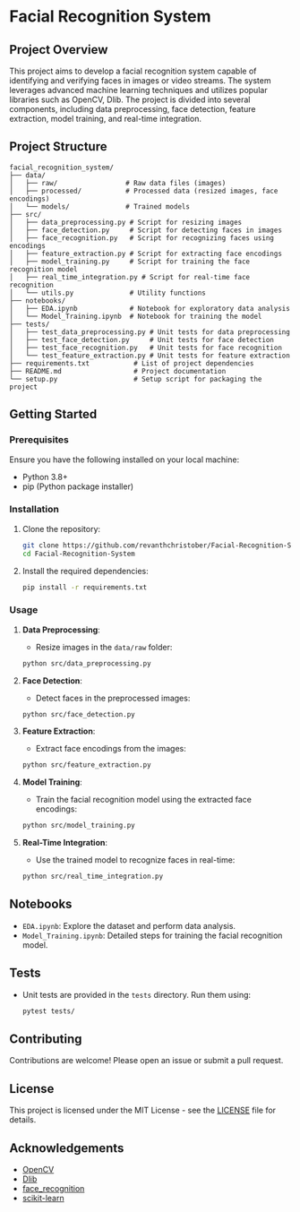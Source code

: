 # Facial Recognition System

## Project Overview

This project aims to develop a facial recognition system capable of identifying and verifying faces in images or video streams. The system leverages advanced machine learning techniques and utilizes popular libraries such as OpenCV, Dlib. The project is divided into several components, including data preprocessing, face detection, feature extraction, model training, and real-time integration.

## Project Structure

```
facial_recognition_system/
├── data/
│   ├── raw/                 # Raw data files (images)
│   ├── processed/           # Processed data (resized images, face encodings)
│   └── models/              # Trained models
├── src/
│   ├── data_preprocessing.py # Script for resizing images
│   ├── face_detection.py     # Script for detecting faces in images
│   ├── face_recognition.py   # Script for recognizing faces using encodings
│   ├── feature_extraction.py # Script for extracting face encodings
│   ├── model_training.py     # Script for training the face recognition model
│   ├── real_time_integration.py # Script for real-time face recognition
│   └── utils.py              # Utility functions
├── notebooks/
│   ├── EDA.ipynb             # Notebook for exploratory data analysis
│   └── Model_Training.ipynb  # Notebook for training the model
├── tests/
│   ├── test_data_preprocessing.py # Unit tests for data preprocessing
│   ├── test_face_detection.py     # Unit tests for face detection
│   ├── test_face_recognition.py   # Unit tests for face recognition
│   └── test_feature_extraction.py # Unit tests for feature extraction
├── requirements.txt           # List of project dependencies
├── README.md                  # Project documentation
└── setup.py                   # Setup script for packaging the project
```

## Getting Started

### Prerequisites

Ensure you have the following installed on your local machine:

- Python 3.8+
- pip (Python package installer)

### Installation

1. Clone the repository:
    ```sh
    git clone https://github.com/revanthchristober/Facial-Recognition-System.git
    cd Facial-Recognition-System
    ```

2. Install the required dependencies:
    ```sh
    pip install -r requirements.txt
    ```

### Usage

1. **Data Preprocessing**:
    - Resize images in the `data/raw` folder:
    ```sh
    python src/data_preprocessing.py
    ```

2. **Face Detection**:
    - Detect faces in the preprocessed images:
    ```sh
    python src/face_detection.py
    ```

3. **Feature Extraction**:
    - Extract face encodings from the images:
    ```sh
    python src/feature_extraction.py
    ```

4. **Model Training**:
    - Train the facial recognition model using the extracted face encodings:
    ```sh
    python src/model_training.py
    ```

5. **Real-Time Integration**:
    - Use the trained model to recognize faces in real-time:
    ```sh
    python src/real_time_integration.py
    ```

## Notebooks

- `EDA.ipynb`: Explore the dataset and perform data analysis.
- `Model_Training.ipynb`: Detailed steps for training the facial recognition model.

## Tests

- Unit tests are provided in the `tests` directory. Run them using:
    ```sh
    pytest tests/
    ```

## Contributing

Contributions are welcome! Please open an issue or submit a pull request.

## License

This project is licensed under the MIT License - see the [LICENSE](LICENSE) file for details.

## Acknowledgements

- [OpenCV](https://opencv.org/)
- [Dlib](http://dlib.net/)
- [face_recognition](https://github.com/ageitgey/face_recognition)
- [scikit-learn](https://scikit-learn.org/stable/)
